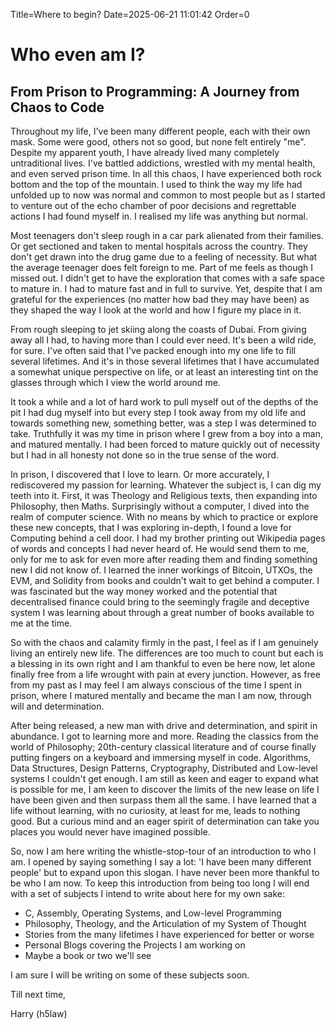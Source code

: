 Title=Where to begin?
Date=2025-06-21 11:01:42
Order=0

# Who even am I?
## From Prison to Programming: A Journey from Chaos to Code

Throughout my life, I've been many different people, each with their own mask.
Some were good, others not so good, but none felt entirely "me". Despite my apparent
youth, I have already lived many completely untraditional lives. I've battled
addictions, wrestled with my mental health, and even served prison time. In all
this chaos, I have experienced both rock bottom and the top of the mountain. I
used to think the way my life had unfolded up to now was normal and common to
most people but as I started to venture out of the echo chamber of poor
decisions and regrettable actions I had found myself in. I realised my life was
anything but normal.

Most teenagers don't sleep rough in a car park alienated from their families.
Or get sectioned and taken to mental hospitals across the country. They don't get
drawn into the drug game due to a feeling of necessity. But what the average
teenager does felt foreign to me. Part of me feels as though I missed out. I
didn't get to have the exploration that comes with a safe space to mature in. I
had to mature fast and in full to survive. Yet, despite that I am grateful for
the experiences (no matter how bad they may have been) as they shaped the way I
look at the world and how I figure my place in it.

From rough sleeping to jet skiing along the coasts of Dubai. From giving away
all I had, to having more than I could ever need. It's been a wild ride, for
sure. I've often said that I've packed enough into my one life to fill several
lifetimes. And it's in those several lifetimes that I have accumulated a
somewhat unique perspective on life, or at least an interesting tint on the
glasses through which I view the world around me.

It took a while and a lot of hard work to pull myself out of the depths of the
pit I had dug myself into but every step I took away from my old life and towards
something new, something better, was a step I was determined to take. Truthfully
it was my time in prison where I grew from a boy into a man, and matured mentally.
I had been forced to mature quickly out of necessity but I had in all honesty not
done so in the true sense of the word.

In prison, I discovered that I love to learn. Or more accurately, I rediscovered my
passion for learning. Whatever the subject is, I can dig my teeth into it. First, it
was Theology and Religious texts, then expanding into Philosophy, then Maths.
Surprisingly without a computer, I dived into the realm of computer science. With
no means by which to practice or explore these new concepts, that I was exploring
in-depth, I found a love for Computing behind a cell door. I had my brother
printing out Wikipedia pages of words and concepts I had never heard of. He would
send them to me, only for me to ask for even more after reading them and
finding something new I did not know of. I learned the inner workings of
Bitcoin, UTXOs, the EVM, and Solidity from books and couldn't wait to get behind
a computer. I was fascinated but the way money worked and the potential that
decentralised finance could bring to the seemingly fragile and deceptive system
I was learning about through a great number of books available to me at the time.

So with the chaos and calamity firmly in the past, I feel as if I am genuinely
living an entirely new life. The differences are too much to count but each is
a blessing in its own right and I am thankful to even be here now, let alone
finally free from a life wrought with pain at every junction. However,
as free from my past as I may feel I am always conscious of the time I spent in
prison, where I matured mentally and became the man I am now, through will and
determination.

After being released, a new man with drive and determination, and spirit in
abundance. I got to learning more and more. Reading the classics from the world
of Philosophy; 20th-century classical literature and of course finally putting
fingers on a keyboard and immersing myself in code. Algorithms, Data Structures,
Design Patterns, Cryptography, Distributed and Low-level systems I couldn't get
enough. I am still as keen and eager to expand what is possible for me, I am
keen to discover the limits of the new lease on life I have been given and then
surpass them all the same. I have learned that a life without learning, with no
curiosity, at least for me, leads to nothing good. But a curious mind and an
eager spirit of determination can take you places you would never have imagined
possible.

So, now I am here writing the whistle-stop-tour of an introduction to who I am.
I opened by saying something I say a lot: 'I have been many different people'
but to expand upon this slogan. I have never been more thankful to be who I am
now. To keep this introduction from being too long I will end with a set of
subjects I intend to write about here for my own sake:

- C, Assembly, Operating Systems, and Low-level Programming
- Philosophy, Theology, and the Articulation of my System of Thought
- Stories from the many lifetimes I have experienced for better or worse
- Personal Blogs covering the Projects I am working on
- Maybe a book or two we'll see

I am sure I will be writing on some of these subjects soon.

Till next time,


Harry (h5law)
